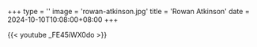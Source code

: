 +++
type = ''
image = 'rowan-atkinson.jpg'
title = 'Rowan Atkinson'
date = 2024-10-10T10:08:00+08:00
+++


{{< youtube _FE45iWX0do >}}